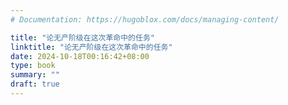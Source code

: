 ```yaml
---
# Documentation: https://hugoblox.com/docs/managing-content/

title: "论无产阶级在这次革命中的任务"
linktitle: "论无产阶级在这次革命中的任务"
date: 2024-10-18T00:16:42+08:00
type: book
summary: ""
draft: true
---
```


